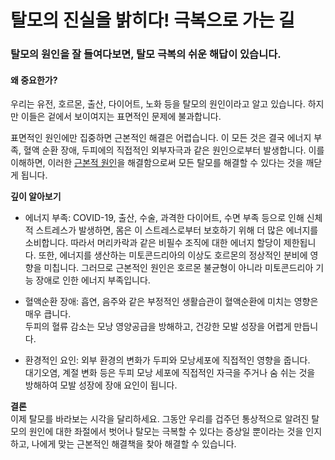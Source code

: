 # ﻿탈모의 진실을 밝히다! 극복으로 가는 길

### 탈모의 원인을 잘 들여다보면, 탈모 극복의 쉬운 해답이 있습니다.

#### **왜 중요한가?**  
우리는 유전, 호르몬, 출산, 다이어트, 노화 등을 탈모의 원인이라고 알고 있습니다. 하지만 이들은 겉에서 보이여지는 표면적인 문제에 불과합니다.  
  
표면적인 원인에만 집중하면 근본적인 해결은 어렵습니다. 이 모든 것은 결국 에너지 부족, 혈액 순환 장애, 두피에의 직접적인 외부자극과 같은 원인으로부터 발생합니다. 이를 이해하면, 이러한 [근본적 원인](/m04/m0402)을 해결함으로써 모든 탈모를 해결할 수 있다는 것을 깨닫게 됩니다.  
  
**깊이 알아보기**  

 - 에너지 부족:  COVID-19, 출산, 수술, 과격한 다이어트, 수면 부족 등으로 인해 신체적 스트레스가 발생하면, 몸은 이 스트레스로부터 보호하기 위해 더 많은 에너지를 소비합니다. 따라서 머리카락과 같은 비필수 조직에 대한 에너지 할당이 제한됩니다. 또한, 에너지를 생산하는 미토콘드리아의 이상도 호르몬의 정상적인 분비에 영향을 미칩니다. 그러므로 근본적인 원인은 호르몬 불균형이 아니라 미토콘드리아 기능 장애로 인한 에너지 부족입니다.  
  
 - 혈액순환 장애:  흡연, 음주와 같은 부정적인 생활습관이 혈액순환에 미치는 영향은 매우 큽니다.  
두피의 혈류 감소는 모낭 영양공급을 방해하고, 건강한 모발 성장을 어렵게 만듭니다.  
  
 - 환경적인 요인:  외부 환경의 변화가 두피와 모낭세포에 직접적인 영향을 줍니다.  
대기오염, 계절 변화 등은 두피 모낭 세포에 직접적인 자극을 주거나 숨 쉬는 것을 방해하여 모발 성장에 장애 요인이 됩니다.  
  
**결론**  
이제 탈모를 바라보는 시각을 달리하세요. 그동안 우리를 겁주던 통상적으로 알려진 탈모의 원인에 대한 좌절에서 벗어나 탈모는 극복할 수 있다는 증상일 뿐이라는 것을 인지하고, 나에게 맞는 근본적인 해결책을 찾아 해결할 수 있습니다.
<!--stackedit_data:
eyJoaXN0b3J5IjpbMTUxNDc0MTUyMCwyODU3NTE2MThdfQ==
-->
